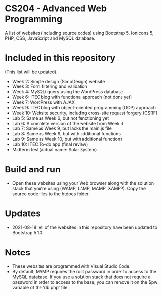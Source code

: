 # CS204 - Advanced Web Programming
A list of websites (including source codes) using Bootstrap 5, Ionicons 5, PHP, CSS, JavaScript and MySQL database.
# Included in this repository
(This list will be updated).
+ Week 2: Simple design (SimpDesign) website
+ Week 3: Form filtering and validation
+ Week 4: MySQLi query using the WordPress database
+ Week 6: ITEC blog with functional approach (not done yet)
+ Week 7: WordPress with AJAX
+ Week 9: ITEC blog with object-oriented programming (OOP) approach
+ Week 10: Website security, including cross-site request forgery (CSRF)
+ Lab 5: Same as Week 6, but not functioning yet
+ Lab 6: A complete version of the website from Week 6
+ Lab 7: Same as Week 9, but lacks the main.js file
+ Lab 8: Same as Week 9, but with additional functions
+ Lab 9: Same as Week 10, but with additional functions
+ Lab 10: ITEC To-do app (final review)
+ Midterm test (actual name: Solar System)
# Build and run
- Open these websites using your Web browser along with the solution stack that you're using (WAMP, LAMP, MAMP, XAMPP). Copy the source code files to the htdocs folder.
# Updates
+ 2021-08-18: All of the websites in this repository have been updated to Bootstrap 5.1.0.
# Notes
- These websites are programmed with Visual Studio Code.
- By default, MAMP requires the root password in order to access to the MySQL database. If you use a solution stack that does not require a password in order to access to the base, you can remove it on the $pw variable of the 'db.php' file.
